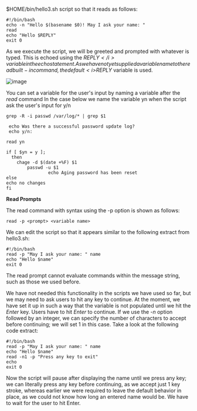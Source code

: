 $HOME/bin/hello3.sh script so that it reads as follows:
```
#!/bin/bash
echo -n "Hello $(basename $0)! May I ask your name: "
read
echo "Hello $REPLY"
exit 0
```

As we execute the script, we will be greeted and prompted with whatever is typed. This is echoed using the <i>$REPLY</i> variable in the echo statement. As we have not yet supplied a variable name to the read built-in command, the default <i>$REPLY</i> variable is used.

![image](https://user-images.githubusercontent.com/15881158/158221943-4e62c9d3-6f80-4913-8575-0270391922cc.png)

You can set a variable for the user's input by naming a variable after the <i>read</i> command
In the case below we name the variable yn when the script ask the user's input for y/n
```
grep -R -i passwd /var/log/* | grep $1

 echo Was there a successful password update log?
 echo y/n:

read yn

if [ $yn = y ];
  then
    chage -d $(date +%F) $1
        passwd -u $1
                echo Aging password has been reset
else
echo no changes
fi
```



<b>Read Prompts</b>

The read command with syntax using the -p option is shown as follows:
```
read -p <prompt> <variable name>
```
We can edit the script so that it appears similar to the following extract from hello3.sh:
```
#!/bin/bash
read -p "May I ask your name: " name
echo "Hello $name"
exit 0
```
The read prompt cannot evaluate commands within the message string, such as those we used before.



We have not needed this functionality in the scripts we have used so far, but we may need to ask users to hit any key to continue. At the moment, we have set it up in such a way that the variable is not populated until we hit the <i>Enter</i> key. Users have to hit <i>Enter</i> to continue. If we use the <i>-n</i> option followed by an integer, we can specify the number of characters to accept before continuing; we will set 1 in this case. Take a look at the following code extract:
```
#!/bin/bash
read -p "May I ask your name: " name
echo "Hello $name"
read -n1 -p "Press any key to exit"
echo
exit 0
```
Now the script will pause after displaying the name until we press any key; we can literally press any key before continuing, as we accept just 1 key stroke, whereas earlier we were required to leave the default behavior in place, as we could not know how long an entered name would be. We have to wait for the user to hit Enter. 
